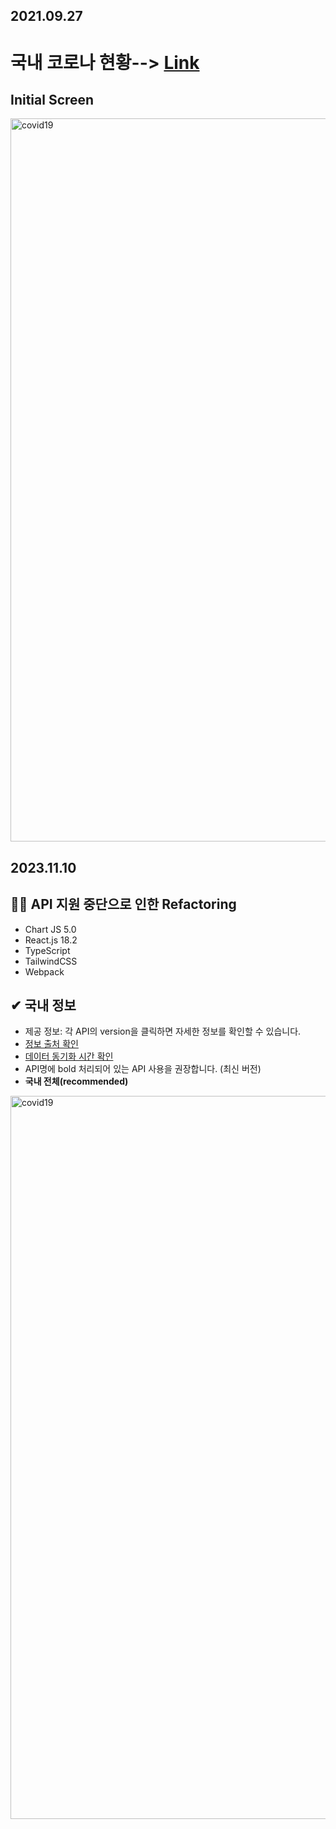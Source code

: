 ## 2021.09.27

# 국내 코로나 현황--> [Link](https://abel-covid19.netlify.app/)

## Initial Screen

<img width="1157" alt="covid19" src="https://user-images.githubusercontent.com/91298955/148898928-5727cb4d-aec8-4162-8a29-8a838c9cee3f.png">

## 2023.11.10

## 👨‍💻 API 지원 중단으로 인한 Refactoring

- Chart JS 5.0
- React.js 18.2
- TypeScript
- TailwindCSS
- Webpack

## ✔ 국내 정보

- 제공 정보: 각 API의 version을 클릭하면 자세한 정보를 확인할 수 있습니다.
- [정보 출처 확인](https://github.com/dhlife09/Corona-19-API/blob/master/docs/source.md)
- [데이터 동기화 시간 확인](https://github.com/dhlife09/Corona-19-API/blob/master/docs/updateTime.md)
- API명에 bold 처리되어 있는 API 사용을 권장합니다. (최신 버전)
- **국내 전체(recommended)**

<img width="1157" alt="covid19" src="https://github.com/kdn0325/covid19-app/assets/91298955/1969545a-4722-410e-bc7e-f4c70041363e">

